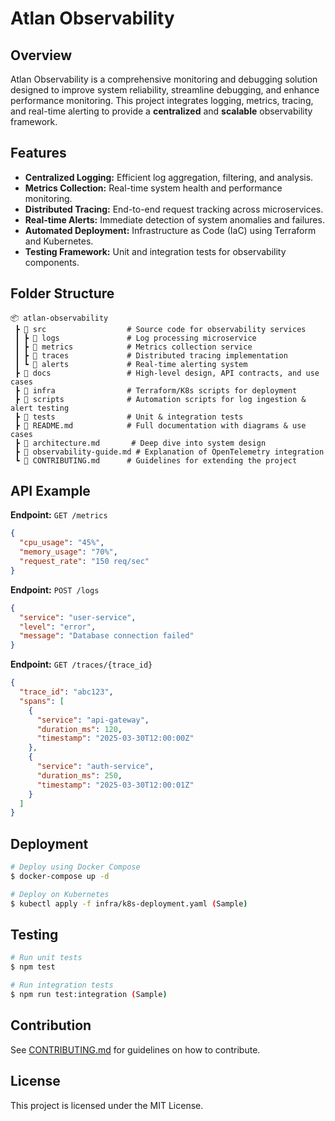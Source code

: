 # Atlan Observability

## Overview
Atlan Observability is a comprehensive monitoring and debugging solution designed to improve system reliability, streamline debugging, and enhance performance monitoring. This project integrates logging, metrics, tracing, and real-time alerting to provide a **centralized** and **scalable** observability framework.

## Features
- **Centralized Logging:** Efficient log aggregation, filtering, and analysis.
- **Metrics Collection:** Real-time system health and performance monitoring.
- **Distributed Tracing:** End-to-end request tracking across microservices.
- **Real-time Alerts:** Immediate detection of system anomalies and failures.
- **Automated Deployment:** Infrastructure as Code (IaC) using Terraform and Kubernetes.
- **Testing Framework:** Unit and integration tests for observability components.

## Folder Structure
```
📦 atlan-observability
 ┣ 📂 src                  # Source code for observability services
 ┃ ┣ 📂 logs               # Log processing microservice
 ┃ ┣ 📂 metrics            # Metrics collection service
 ┃ ┣ 📂 traces             # Distributed tracing implementation
 ┃ ┗ 📂 alerts             # Real-time alerting system
 ┣ 📂 docs                 # High-level design, API contracts, and use cases
 ┣ 📂 infra                # Terraform/K8s scripts for deployment
 ┣ 📂 scripts              # Automation scripts for log ingestion & alert testing
 ┣ 📂 tests                # Unit & integration tests
 ┣ 📜 README.md            # Full documentation with diagrams & use cases
 ┣ 📜 architecture.md       # Deep dive into system design
 ┣ 📜 observability-guide.md # Explanation of OpenTelemetry integration
 ┗ 📜 CONTRIBUTING.md      # Guidelines for extending the project
```

## API Example
**Endpoint:** `GET /metrics`
```json
{
  "cpu_usage": "45%",
  "memory_usage": "70%",
  "request_rate": "150 req/sec"
}
```

**Endpoint:** `POST /logs`
```json
{
  "service": "user-service",
  "level": "error",
  "message": "Database connection failed"
}
```

**Endpoint:** `GET /traces/{trace_id}`
```json
{
  "trace_id": "abc123",
  "spans": [
    {
      "service": "api-gateway",
      "duration_ms": 120,
      "timestamp": "2025-03-30T12:00:00Z"
    },
    {
      "service": "auth-service",
      "duration_ms": 250,
      "timestamp": "2025-03-30T12:00:01Z"
    }
  ]
}

```

## Deployment
```sh
# Deploy using Docker Compose
$ docker-compose up -d

# Deploy on Kubernetes
$ kubectl apply -f infra/k8s-deployment.yaml (Sample)
```

## Testing
```sh
# Run unit tests
$ npm test

# Run integration tests
$ npm run test:integration (Sample)
```

## Contribution
See [CONTRIBUTING.md](CONTRIBUTING.md) for guidelines on how to contribute.

## License
This project is licensed under the MIT License.
